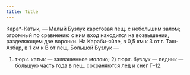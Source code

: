 ```yaml
---
title: Title
---
```


Кара*-Катык, — Малый Бузлук карстовая пещ. с небольшим залом; огромный по
сравнению с ним вход находится на возвышении, разделяющем две воронки. На
Караби-яйле, в 0,5 км к З от г. Таш-Азбар, в 1 км к В от пещ. Большой Бузлук —
1) тюрк. катык — заквашенное молоко; 2) тюрк. бузлук — ледник — большую часть
года в пещ. сохраняются лед и снег Г–12.
